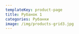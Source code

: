 ```yaml
---
templateKey: product-page
title: Рубанок 1
categories: Рубанки
image: /img/products-grid3.jpg
---
```


